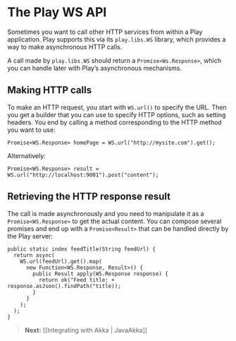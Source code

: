 # The Play WS API

Sometimes you want to call other HTTP services from within a Play application. Play supports this via its `play.libs.WS` library, which provides a way to make asynchronous HTTP calls.

A call made by `play.libs.WS` should return a `Promise<Ws.Response>`, which you can handle later with Play’s asynchronous mechanisms.

## Making HTTP calls

To make an HTTP request, you start with `WS.url()` to specify the URL. Then you get a builder that you can use to specify HTTP options, such as setting headers. You end by calling a method corresponding to the HTTP method you want to use:

```
Promise<WS.Response> homePage = WS.url("http://mysite.com").get();
```

Alternatively:

```
Promise<WS.Response> result = WS.url("http://localhost:9001").post("content");
```

## Retrieving the HTTP response result

The call is made asynchronously and you need to manipulate it as a `Promise<WS.Response>` to get the actual content. You can compose several promises and end up with a `Promise<Result>` that can be handled directly by the Play server:

```
public static index feedTitle(String feedUrl) {
  return async(
    WS.url(feedUrl).get().map(
      new Function<WS.Response, Result>() {
        public Result apply(WS.Response response) {
          return ok("Feed title: + response.asJson().findPath("title));
        }
      }
    );
  );
}
```

> **Next:** [[Integrating with Akka | JavaAkka]]
